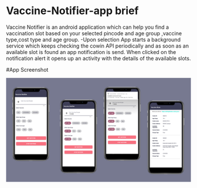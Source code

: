 # Vaccine-Notifier-app brief
Vaccine Notifier is an android application which can help you find a vaccination slot based on your selected pincode and age group ,vaccine type,cost type and age group.
-Upon selection App starts a background service which keeps checking the cowin API periodically and as soon as an available slot is 
found an app notification is send. When clicked on the notification alert it opens up an activity with the details of the available slots.

<!-- Steps to install the App -

<!-- APK file can be downloaded from - https://github.com/rahult001/VaccineNotifier/blob/master/app/release/app-release.apk
 -->
<!-- Based on your Android version you may need to follow below steps to install an APK -
1) Download the APK.
2) You can either navigate to your Download folder using a file browser app or simply begin the install by clicking on the completed download in your mobile browser.
3) Android will ask you to grant permission to either the file browser or your web browser to install the app. Grant the permission and it should bounce 
you back to the installation screen. If not, navigate back to your Download folder after granting the permission to try again.The app should safely install. --> 

#App Screenshot

![image](https://raw.githubusercontent.com/Duchies/PhotoResources/master/covid_vaccine_apk_picks.png)


